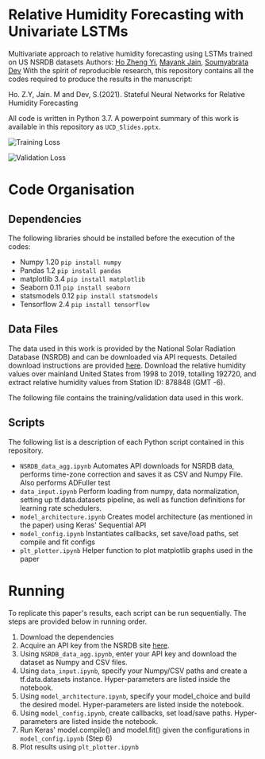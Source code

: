 # Relative Humidity Forecasting with Univariate LSTMs
Multivariate approach to relative humidity forecasting using LSTMs trained on US NSRDB datasets
Authors: [Ho Zheng Yi](https://github.com/hozhengyi), [Mayank Jain](https://github.com/jain15mayank), [Soumyabrata Dev](https://github.com/Soumyabrata)
With the spirit of reproducible research, this repository contains all the codes required to produce the results in the manuscript:

Ho. Z.Y, Jain. M and Dev, S.(2021). Stateful Neural Networks for Relative Humidity Forecasting

All code is written in Python 3.7. 
A powerpoint summary of this work is available in this repository as `UCD_Slides.pptx`.

![Training Loss](hhttps://github.com/hozhengyi/rh_forecasting_with_lstms/blob/main/train.png)

![Validation Loss](hhttps://github.com/hozhengyi/rh_forecasting_with_lstms/blob/main/valid.png)

# Code Organisation
## Dependencies
The following libraries should be installed before the execution of the codes:
- Numpy 1.20 `pip install numpy`
- Pandas 1.2 `pip install pandas`
- matplotlib 3.4 `pip install matplotlib`
- Seaborn 0.11 `pip install seaborn`
- statsmodels 0.12 `pip install statsmodels`
- Tensorflow 2.4 `pip install tensorflow`

## Data Files
The data used in this work is provided by the National Solar Radiation Database (NSRDB) and can be downloaded via API requests. Detailed download instructions are provided [here](https://nsrdb.nrel.gov/data-sets/api-instructions.html). Download the relative humidity values over mainland United States from 1998 to 2019, totalling 192720, and extract relative humidity values from Station ID: 878848 (GMT -6). 

The following file contains the training/validation data used in this work.


## Scripts
The following list is a description of each Python script contained in this repository.
- `NSRDB_data_agg.ipynb` Automates API downloads for NSRDB data, performs time-zone correction and saves it as CSV and Numpy File. Also performs ADFuller test 
- `data_input.ipynb` Perform loading from numpy, data normalization, setting up tf.data.datasets pipeline, as well as function definitions for learning rate schedulers.
-  `model_architecture.ipynb` Creates model architecture (as mentioned in the paper) using Keras' Sequential API
-  `model_config.ipynb` Instantiates callbacks, set save/load paths, set compile and fit configs
-  `plt_plotter.ipynb` Helper function to plot matplotlib graphs used in the paper

# Running
To replicate this paper's results, each script can be run sequentially. The steps are provided below in running order.
1. Download the dependencies
2. Acquire an API key from the NSRDB site [here](https://developer.nrel.gov/signup/).
3. Using `NSRDB_data_agg.ipynb`, enter your API key and download the dataset as Numpy and CSV files.
4. Using `data_input.ipynb`, specify your Numpy/CSV paths and create a tf.data.datasets instance. Hyper-parameters are listed inside the notebook.
5. Using `model_architecture.ipynb`, specify your model_choice and build the desired model. Hyper-parameters are listed inside the notebook.
6. Using `model_config.ipynb`, create callbacks, set load/save paths. Hyper-parameters are listed inside the notebook.
7. Run Keras' model.compile() and model.fit() given the configurations in `model_config.ipynb` (Step 6)
8. Plot results using `plt_plotter.ipynb`
